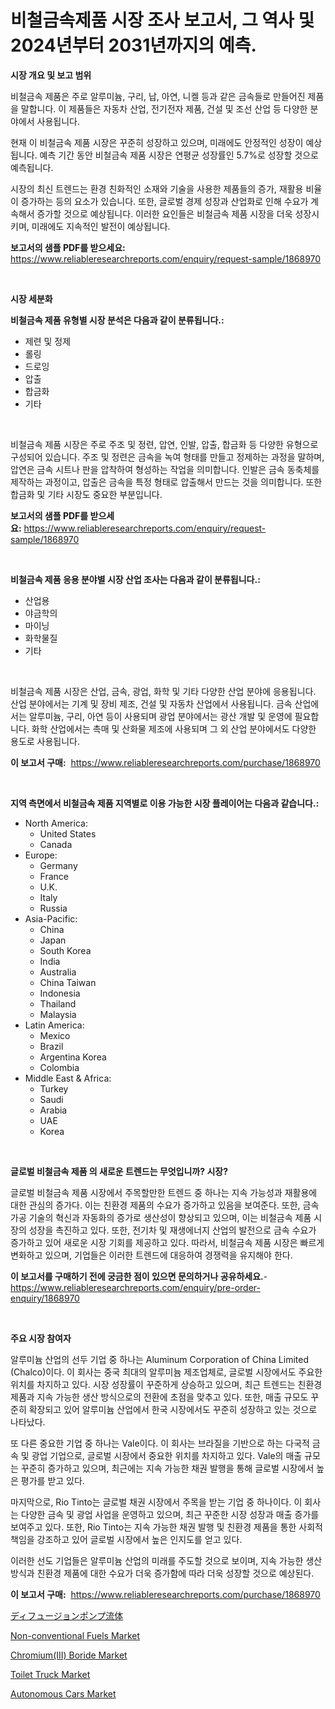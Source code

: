 <p><h1>비철금속제품 시장 조사 보고서, 그 역사 및 2024년부터 2031년까지의 예측.</h1></p><p><strong>시장 개요 및 보고 범위</strong></p>
<p><p>비철금속 제품은 주로 알루미늄, 구리, 납, 아연, 니켈 등과 같은 금속들로 만들어진 제품을 말합니다. 이 제품들은 자동차 산업, 전기전자 제품, 건설 및 조선 산업 등 다양한 분야에서 사용됩니다. </p><p>현재 이 비철금속 제품 시장은 꾸준히 성장하고 있으며, 미래에도 안정적인 성장이 예상됩니다. 예측 기간 동안 비철금속 제품 시장은 연평균 성장률인 5.7%로 성장할 것으로 예측됩니다. </p><p>시장의 최신 트렌드는 환경 친화적인 소재와 기술을 사용한 제품들의 증가, 재활용 비율이 증가하는 등의 요소가 있습니다. 또한, 글로벌 경제 성장과 산업화로 인해 수요가 계속해서 증가할 것으로 예상됩니다. 이러한 요인들은 비철금속 제품 시장을 더욱 성장시키며, 미래에도 지속적인 발전이 예상됩니다.</p></p>
<p><strong>보고서의 샘플 PDF를 받으세요:</strong> <a href="https://www.reliableresearchreports.com/enquiry/request-sample/1868970">https://www.reliableresearchreports.com/enquiry/request-sample/1868970</a></p>
<p>&nbsp;</p>
<p><strong>시장 세분화</strong></p>
<p><strong>비철금속 제품 유형별 시장 분석은 다음과 같이 분류됩니다.:</strong></p>
<p><ul><li>제련 및 정제</li><li>롤링</li><li>드로잉</li><li>압출</li><li>합금화</li><li>기타</li></ul></p>
<p>&nbsp;</p>
<p><p>비철금속 제품 시장은 주로 주조 및 정련, 압연, 인발, 압출, 합금화 등 다양한 유형으로 구성되어 있습니다. 주조 및 정련은 금속을 녹여 형태를 만들고 정제하는 과정을 말하며, 압연은 금속 시트나 판을 압착하여 형성하는 작업을 의미합니다. 인발은 금속 동축체를 제작하는 과정이고, 압출은 금속을 특정 형태로 압출해서 만드는 것을 의미합니다. 또한 합금화 및 기타 시장도 중요한 부분입니다.</p></p>
<p><strong>보고서의 샘플 PDF를 받으세요:</strong>&nbsp;<a href="https://www.reliableresearchreports.com/enquiry/request-sample/1868970">https://www.reliableresearchreports.com/enquiry/request-sample/1868970</a></p>
<p>&nbsp;</p>
<p><strong> 비철금속 제품 응용 분야별 시장 산업 조사는 다음과 같이 분류됩니다.:</strong></p>
<p><ul><li>산업용</li><li>야금학의</li><li>마이닝</li><li>화학물질</li><li>기타</li></ul></p>
<p>&nbsp;</p>
<p><p>비철금속 제품 시장은 산업, 금속, 광업, 화학 및 기타 다양한 산업 분야에 응용됩니다. 산업 분야에서는 기계 및 장비 제조, 건설 및 자동차 산업에서 사용됩니다. 금속 산업에서는 알루미늄, 구리, 아연 등이 사용되며 광업 분야에서는 광산 개발 및 운영에 필요합니다. 화학 산업에서는 촉매 및 산화물 제조에 사용되며 그 외 산업 분야에서도 다양한 용도로 사용됩니다.</p></p>
<p><strong>이 보고서 구매:</strong>&nbsp; <a href="https://www.reliableresearchreports.com/purchase/1868970">https://www.reliableresearchreports.com/purchase/1868970</a></p>
<p>&nbsp;</p>
<p><strong>지역 측면에서 비철금속 제품 지역별로 이용 가능한 시장 플레이어는 다음과 같습니다.:</strong></p>
<p><ul>
    <li>
        North America:
        <ul>
            <li>United States</li>
            <li>Canada</li>
        </ul>
    </li>
    <li>
        Europe:
        <ul>
            <li>Germany</li>
            <li>France</li>
            <li>U.K.</li>
            <li>Italy</li>
            <li>Russia</li>
        </ul>
    </li>
    <li>
        Asia-Pacific:
        <ul>
            <li>China</li>
            <li>Japan</li>
            <li>South Korea</li>
            <li>India</li>
            <li>Australia</li>
            <li>China Taiwan</li>
            <li>Indonesia</li>
            <li>Thailand</li>
            <li>Malaysia</li>
        </ul>
    </li>
    <li>
        Latin America:
        <ul>
            <li>Mexico</li>
            <li>Brazil</li>
            <li>Argentina Korea</li>
            <li>Colombia</li>
        </ul>
    </li>
    <li>
        Middle East & Africa:
        <ul>
            <li>Turkey</li>
            <li>Saudi</li>
            <li>Arabia</li>
            <li>UAE</li>
            <li>Korea</li>
        </ul>
    </li>
    </ul></p>
<p>&nbsp;</p>
<p><strong>글로벌 비철금속 제품 의 새로운 트렌드는 무엇입니까? 시장?</strong></p>
<p><p>글로벌 비철금속 제품 시장에서 주목할만한 트렌드 중 하나는 지속 가능성과 재활용에 대한 관심의 증가다. 이는 친환경 제품의 수요가 증가하고 있음을 보여준다. 또한, 금속 가공 기술의 혁신과 자동화의 증가로 생산성이 향상되고 있으며, 이는 비철금속 제품 시장의 성장을 촉진하고 있다. 또한, 전기차 및 재생에너지 산업의 발전으로 금속 수요가 증가하고 있어 새로운 시장 기회를 제공하고 있다. 따라서, 비철금속 제품 시장은 빠르게 변화하고 있으며, 기업들은 이러한 트렌드에 대응하여 경쟁력을 유지해야 한다.</p></p>
<p><strong>이 보고서를 구매하기 전에 궁금한 점이 있으면 문의하거나 공유하세요.</strong>- <a href="https://www.reliableresearchreports.com/enquiry/pre-order-enquiry/1868970">https://www.reliableresearchreports.com/enquiry/pre-order-enquiry/1868970</a></p>
<p>&nbsp;</p>
<p><strong>주요 시장 참여자</strong></p>
<p><p>알루미늄 산업의 선두 기업 중 하나는 Aluminum Corporation of China Limited (Chalco)이다. 이 회사는 중국 최대의 알루미늄 제조업체로, 글로벌 시장에서도 주요한 위치를 차지하고 있다. 시장 성장률이 꾸준하게 상승하고 있으며, 최근 트렌드는 친환경 제품과 지속 가능한 생산 방식으로의 전환에 초점을 맞추고 있다. 또한, 매출 규모도 꾸준히 확장되고 있어 알루미늄 산업에서 한국 시장에서도 꾸준히 성장하고 있는 것으로 나타났다.</p><p>또 다른 중요한 기업 중 하나는 Vale이다. 이 회사는 브라질을 기반으로 하는 다국적 금속 및 광업 기업으로, 글로벌 시장에서 중요한 위치를 차지하고 있다. Vale의 매출 규모는 꾸준히 증가하고 있으며, 최근에는 지속 가능한 채권 발행을 통해 글로벌 시장에서 높은 평가를 받고 있다.</p><p>마지막으로, Rio Tinto는 글로벌 채권 시장에서 주목을 받는 기업 중 하나이다. 이 회사는 다양한 금속 및 광업 사업을 운영하고 있으며, 최근 꾸준한 시장 성장과 매출 증가를 보여주고 있다. 또한, Rio Tinto는 지속 가능한 채권 발행 및 친환경 제품을 통한 사회적 책임을 강조하고 있어 글로벌 시장에서 높은 인지도를 얻고 있다.</p><p>이러한 선도 기업들은 알루미늄 산업의 미래를 주도할 것으로 보이며, 지속 가능한 생산 방식과 친환경 제품에 대한 수요가 더욱 증가함에 따라 더욱 성장할 것으로 예상된다.</p></p>
<p><strong>이 보고서 구매:</strong>&nbsp;&nbsp;<a href="https://www.reliableresearchreports.com/purchase/1868970">https://www.reliableresearchreports.com/purchase/1868970</a></p>
<p><p><a href="https://github.com/nxboeu02965442/Market-Research-Report-List-1/blob/main/70597053535.md">ディフュージョンポンプ流体</a></p><p><a href="https://issuu.com/reportprime-2/docs/non-conventional-fuels-market-size-2030.pptx">Non-conventional Fuels Market</a></p><p><a href="https://issuu.com/reportprime-2/docs/chromiumiii-boride-market-size-2030.pptx">Chromium(III) Boride Market</a></p><p><a href="https://view.publitas.com/reportprime-1/toilet-truck-market-size-focuses-on-market-dynamics-in-depth-analysis-and-future-projections-of-its-market-forecasted-for-period-from-2024-to-2031/">Toilet Truck Market</a></p><p><a href="https://angry-finch-aaf.notion.site/Autonomous-Cars-Market-Insights-Market-Players-and-Forecast-Till-2031-a1fdccdac2764008b5c27c5f4baf4132">Autonomous Cars Market</a></p></p>
